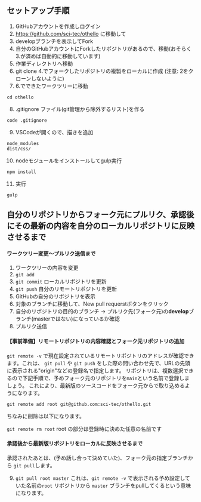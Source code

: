 ## セットアップ手順

1. GitHubアカウントを作成しログイン
2. https://github.com/sci-tec/othello に移動して
3. developブランチを表示してFork
4. 自分のGitHubアカウントにForkしたリポジトリがあるので、移動(おそらく3.が済めば自動的に移動しています)
5. 作業ディレクトリへ移動
6. git clone 4.でフォークしたリポジトリの複製をローカルに作成 (注意: 2をクローンしないように)
7. 6.でできたワークツリーに移動
```
cd othello
```
8. .gitignore ファイル(git管理から除外するリスト)を作る
```
code .gitignore
```
9. VSCodeが開くので、描きを追加
```
node_modules
dist/css/
```
10. nodeモジュールをインストールしてgulp実行
```
npm install
```
11. 実行
```
gulp
```

## 自分のリポジトリからフォーク元にプルリク、承認後にその最新の内容を自分のローカルリポジトリに反映させるまで

#### ワークツリー変更〜プルリク送信まで

1. ワークツリーの内容を変更
2. `git add`
3. `git commit` ローカルリポジトリを更新
4. `git push` 自分のリモートリポジトリを更新
5. GitHubの自分のリポジトリを表示
6. 対象のブランチに移動して、New pull requerstボタンをクリック
7. 自分のリポジトリの目的のブランチ → プルリク先(フォーク元)の**develop**ブランチ(masterではない)になっているか確認
8. プルリク送信

#### 【事前準備】リモートリポジトリの内容確認とフォーク元リポジトリの追加

`git remote -v` で現在設定されているリモートリポジトリのアドレスが確認できます。これは、
`git pull` や `git push` をした際の問い合わせ先で、URLの先頭に表示される"origin"などの登録名で指定します。
リポジトリは、複数選択できるので下記手順で、予めフォーク元のリポジトリを`main`という名前で登録しましょう。
これにより、最新版のソースコードをフォーク元からで取り込めるようになります。

`git remote add root git@github.com:sci-tec/othello.git`

ちなみに削除は以下になります。

`git remote rm root`
root の部分は登録時に決めた任意の名前です

#### 承認後から最新版リポジトリをローカルに反映させるまで
承認されたあとは、(予め話し合って決めていた)、フォーク元の指定ブランチから `git pull`します。

9. `git pull root master`
これは、`git remote -v` で表示される予め設定していた名前の`root` リポジトリから `master` ブランチをpullしてくるという意味になります。